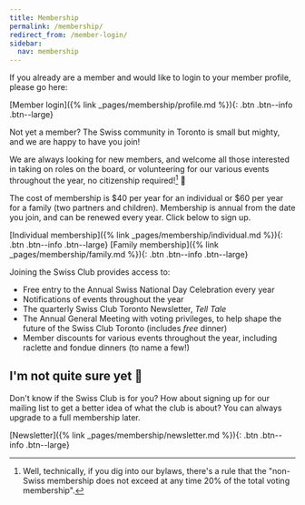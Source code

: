 ```yaml
---
title: Membership
permalink: /membership/
redirect_from: /member-login/
sidebar:
  nav: membership
---
```


If you already are a member and would like to login to your member profile,
please go here:

[Member login]({% link _pages/membership/profile.md %}){: .btn .btn--info .btn--large}

Not yet a member? The Swiss community in Toronto is small but mighty, and we
are happy to have you join!

We are always looking for new members, and welcome all those interested in
taking on roles on the board, or volunteering for our various events throughout
the year, no citizenship required![^1] :slightly_smiling_face:

The cost of membership is \$40 per year for an individual or \$60 per year for
a family (two partners and children). Membership is annual from the date you
join, and can be renewed every year. Click below to sign up.

[Individual membership]({% link _pages/membership/individual.md %}){: .btn .btn--info .btn--large}
[Family membership]({% link _pages/membership/family.md %}){: .btn .btn--info .btn--large}

Joining the Swiss Club provides access to:

- Free entry to the Annual Swiss National Day Celebration every year
- Notifications of events throughout the year
- The quarterly Swiss Club Toronto Newsletter, *Tell Tale*
- The Annual General Meeting with voting privileges, to help shape the future
  of the Swiss Club Toronto (includes *free* dinner)
- Member discounts for various events throughout the year, including raclette
  and fondue dinners (to name a few!)

[^1]:
    Well, technically, if you dig into our bylaws, there's a rule that the
    "non-Swiss membership does not exceed at any time 20% of the total voting
    membership".

## I'm not quite sure yet :thinking:

Don't know if the Swiss Club is for you? How about signing up for our mailing
list to get a better idea of what the club is about? You can always upgrade to
a full membership later.

[Newsletter]({% link _pages/membership/newsletter.md %}){: .btn .btn--info .btn--large}

